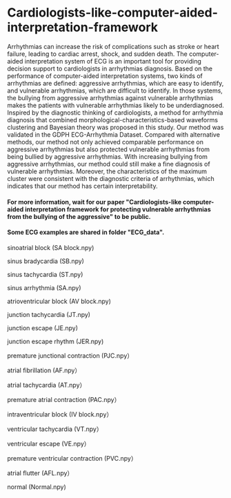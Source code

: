 # Cardiologists-like-computer-aided-interpretation-framework


Arrhythmias can increase the risk of complications such as stroke or heart failure, leading to cardiac arrest, shock, and sudden death. The computer-aided interpretation system of ECG is an important tool for providing decision support to cardiologists in arrhythmias diagnosis. Based on the performance of computer-aided interpretation systems, two kinds of arrhythmias are defined: aggressive arrhythmias, which are easy to identify, and vulnerable arrhythmias, which are difficult to identify. In those systems, the bullying from aggressive arrhythmias against vulnerable arrhythmias makes the patients with vulnerable arrhythmias likely to be underdiagnosed. Inspired by the diagnostic thinking of cardiologists, a method for arrhythmia diagnosis that combined morphological-characteristics-based waveforms clustering and Bayesian theory was proposed in this study. Our method was validated in the GDPH ECG-Arrhythmia Dataset. Compared with alternative methods, our method not only achieved comparable performance on aggressive arrhythmias but also protected vulnerable arrhythmias from being bullied by aggressive arrhythmias. With increasing bullying from aggressive arrhythmias, our method could still make a fine diagnosis of vulnerable arrhythmias. Moreover, the characteristics of the maximum cluster were consistent with the diagnostic criteria of arrhythmias, which indicates that our method has certain interpretability.


#### For more information, wait for our paper "Cardiologists-like computer-aided interpretation framework for protecting vulnerable arrhythmias from the bullying of the aggressive" to be public.




#### Some ECG examples are shared in folder "ECG_data".

sinoatrial block (SA block.npy)

sinus bradycardia	(SB.npy)

sinus tachycardia	(ST.npy)

sinus arrhythmia	(SA.npy)

atrioventricular block	(AV block.npy)

junction tachycardia	(JT.npy)

junction escape	(JE.npy)

junction escape rhythm	(JER.npy)

premature junctional contraction	(PJC.npy）

atrial fibrillation	(AF.npy）

atrial tachycardia	(AT.npy）

premature atrial contraction	(PAC.npy）

intraventricular block	(IV block.npy）

ventricular tachycardia	(VT.npy）

ventricular escape	(VE.npy）

premature ventricular contraction	(PVC.npy）

atrial flutter	(AFL.npy）

normal (Normal.npy)
